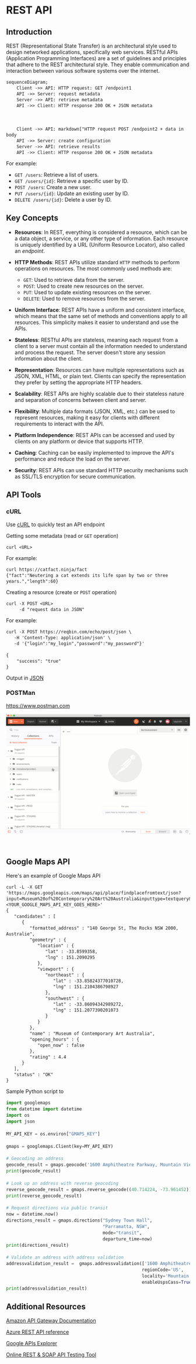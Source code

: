 # REST API

## Introduction

REST (Representational State Transfer) is an architectural style used to design networked applications, specifically web services. RESTful APIs (Application Programming Interfaces) are a set of guidelines and principles that adhere to the REST architectural style. They enable communication and interaction between various software systems over the internet.


```mermaid
sequenceDiagram;
    Client ->> API: HTTP request: GET /endpoint1
    API ->> Server: request metadata
    Server ->> API: retrieve metadata
    API ->> Client: HTTP response 200 OK + JSON metadata
  


    Client ->> API: markdown["HTTP request POST /endpoint2 + data in body 
    API ->> Server: create configuration
    Server ->> API: retrieve results
    API ->> Client: HTTP response 200 OK + JSON metadata
```

For example:

- `GET /users`: Retrieve a list of users.
- `GET /users/{id}`: Retrieve a specific user by ID.
- `POST /users`: Create a new user.
- `PUT /users/{id}`: Update an existing user by ID.
- `DELETE /users/{id}`: Delete a user by ID.

## Key Concepts

- **Resources**: In REST, everything is considered a resource, which can be a data object, a service, or any other type of information. Each resource is uniquely identified by a URL (Uniform Resource Locator), also called an *endpoint*.  

- **HTTP Methods**: REST APIs utilize standard `HTTP` methods to perform operations on resources. The most commonly used methods are:
    - `GET`: Used to retrieve data from the server.
    - `POST`: Used to create new resources on the server.
    - `PUT`: Used to update existing resources on the server.
    - `DELETE`: Used to remove resources from the server.  

- **Uniform Interface**: REST APIs have a uniform and consistent interface, which means that the same set of methods and conventions apply to all resources. This simplicity makes it easier to understand and use the APIs.  

- **Stateless**: RESTful APIs are stateless, meaning each request from a client to a server must contain all the information needed to understand and process the request. The server doesn't store any session information about the client.  

- **Representation**: Resources can have multiple representations such as JSON, XML, HTML, or plain text. Clients can specify the representation they prefer by setting the appropriate HTTP headers.

- **Scalability**: REST APIs are highly scalable due to their stateless nature and separation of concerns between client and server.  

- **Flexibility**: Multiple data formats (JSON, XML, etc.) can be used to represent resources, making it easy for clients with different requirements to interact with the API.

- **Platform Independence**: REST APIs can be accessed and used by clients on any platform or device that supports HTTP.
  
- **Caching**: Caching can be easily implemented to improve the API's performance and reduce the load on the server.
  
- **Security**: REST APIs can use standard HTTP security mechanisms such as SSL/TLS encryption for secure communication.

  
  
## API Tools  

### cURL  

Use [cURL](https://curl.se) to quickly test an API endpoint

Getting some metadata (read or `GET` operation)
```console
curl <URL>
```

For example:
```console
curl https://catfact.ninja/fact
{"fact":"Neutering a cat extends its life span by two or three years.","length":60}
```


Creating a resource (create or `POST` operation)
```console
curl -X POST <URL>
     -d "request data in JSON"
```

For example:
```console
curl -X POST https://reqbin.com/echo/post/json \
   -H 'Content-Type: application/json' \
   -d '{"login":"my_login","password":"my_password"}'

{
    "success": "true"
}
```

Output in [JSON](https://www.w3schools.com/js/js_json_intro.asp)


### POSTMan  
https://www.postman.com

<p align="center">
  <img src="images/postman-get-resource-types.gif">
</p>
<br/>

## Google Maps API

Here's an example of Google Maps API


```console
curl -L -X GET 'https://maps.googleapis.com/maps/api/place/findplacefromtext/json?input=Museum%20of%20Contemporary%20Art%20Australia&inputtype=textquery&fields=formatted_address%2Cname%2Crating%2Copening_hours%2Cgeometry&key=<YOUR_GOOGLE_MAPS_API_KEY_GOES_HERE>'
{
   "candidates" : [
      {
         "formatted_address" : "140 George St, The Rocks NSW 2000, Australie",
         "geometry" : {
            "location" : {
               "lat" : -33.8599358,
               "lng" : 151.2090295
            },
            "viewport" : {
               "northeast" : {
                  "lat" : -33.85824377010728,
                  "lng" : 151.2104386798927
               },
               "southwest" : {
                  "lat" : -33.86094342989272,
                  "lng" : 151.2077390201073
               }
            }
         },
         "name" : "Museum of Contemporary Art Australia",
         "opening_hours" : {
            "open_now" : false
         },
         "rating" : 4.4
      }
   ],
   "status" : "OK"
}
```

Sample Python script to 
```python
import googlemaps
from datetime import datetime
import os
import json

MY_API_KEY = os.environ["GMAPS_KEY"]

gmaps = googlemaps.Client(key=MY_API_KEY)

# Geocoding an address
geocode_result = gmaps.geocode('1600 Amphitheatre Parkway, Mountain View, CA')
print(geocode_result)

# Look up an address with reverse geocoding
reverse_geocode_result = gmaps.reverse_geocode((40.714224, -73.961452))
print(reverse_geocode_result)

# Request directions via public transit
now = datetime.now()
directions_result = gmaps.directions("Sydney Town Hall",
                                     "Parramatta, NSW",
                                     mode="transit",
                                     departure_time=now)
print(directions_result)

# Validate an address with address validation
addressvalidation_result =  gmaps.addressvalidation(['1600 Amphitheatre Pk'], 
                                                    regionCode='US',
                                                    locality='Mountain View', 
                                                    enableUspsCass=True)
print(addressvalidation_result)
```


## Additional Resources

[Amazon API Gateway Documentation](https://docs.aws.amazon.com/apigateway/)  

[Azure REST API reference](https://learn.microsoft.com/en-us/rest/api/azure/)  

[Google APIs Explorer](https://developers.google.com/apis-explorer)

[Online REST & SOAP API Testing Tool](https://reqbin.com)

